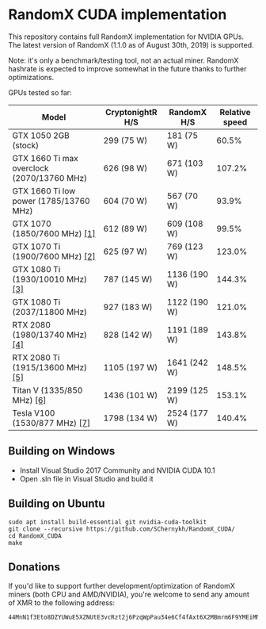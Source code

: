 # RandomX CUDA implementation

This repository contains full RandomX implementation for NVIDIA GPUs. The latest version of RandomX (1.1.0 as of August 30th, 2019) is supported.

Note: it's only a benchmark/testing tool, not an actual miner. RandomX hashrate is expected to improve somewhat in the future thanks to further optimizations.

GPUs tested so far:

Model|CryptonightR H/S|RandomX H/S|Relative speed
-----|---------------|-----------|--------------
GTX 1050 2GB (stock)|299 (75 W)|181 (75 W)|60.5%
GTX 1660 Ti max overclock (2070/13760 MHz)|626 (98 W)|671 (103 W)|107.2%
GTX 1660 Ti low power (1785/13760 MHz)|604 (70 W)|567 (70 W)|93.9%
GTX 1070 (1850/7600 MHz) [[1]](https://termbin.com/g2z7)|612 (89 W)|609 (108 W)|99.5%
GTX 1070 Ti (1900/7600 MHz) [[2]](https://termbin.com/iyo1)|625 (97 W)|769 (123 W)|123.0%
GTX 1080 Ti (1930/10010 MHz)[[3]](https://termbin.com/rva66)|787 (145 W)|1136 (190 W)|144.3%
GTX 1080 Ti (2037/11800 MHz)|927 (183 W)|1122 (190 W)|121.0%
RTX 2080 (1980/13740 MHz) [[4]](https://termbin.com/ou4t)|828 (142 W)|1191 (189 W)|143.8%
RTX 2080 Ti (1915/13600 MHz) [[5]](https://termbin.com/ez5m)|1105 (197 W)|1641 (242 W)|148.5%
Titan V (1335/850 MHz) [[6]](https://termbin.com/qdc8)|1436 (101 W)|2199 (125 W)|153.1%
Tesla V100 (1530/877 MHz) [[7]](https://termbin.com/vnvg)|1798 (134 W)|2524 (177 W)|140.4%

## Building on Windows

- Install Visual Studio 2017 Community and NVIDIA CUDA 10.1
- Open .sln file in Visual Studio and build it

## Building on Ubuntu

```
sudo apt install build-essential git nvidia-cuda-toolkit
git clone --recursive https://github.com/SChernykh/RandomX_CUDA/
cd RandomX_CUDA
make
```

## Donations

If you'd like to support further development/optimization of RandomX miners (both CPU and AMD/NVIDIA), you're welcome to send any amount of XMR to the following address:

```
44MnN1f3Eto8DZYUWuE5XZNUtE3vcRzt2j6PzqWpPau34e6Cf4fAxt6X2MBmrm6F9YMEiMNjN6W4Shn4pLcfNAja621jwyg
```

